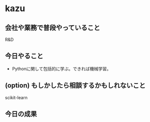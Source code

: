 # kazu

## 会社や業務で普段やっていること
R&D

## 今日やること

- Pythonに関して包括的に学ぶ。できれば機械学習。
  

## (option) もしかしたら相談するかもしれないこと
scikit-learn

## 今日の成果

